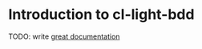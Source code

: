 # Introduction to cl-light-bdd

TODO: write [great documentation](http://jacobian.org/writing/great-documentation/what-to-write/)
